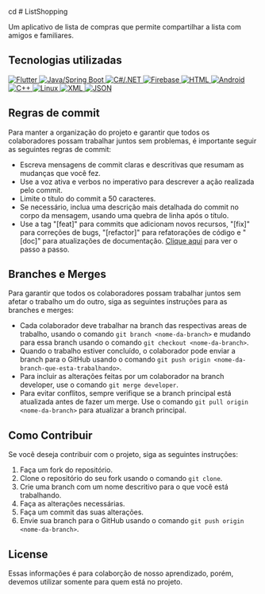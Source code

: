 cd # ListShopping

Um aplicativo de lista de compras que permite compartilhar a lista com amigos e familiares.

## Tecnologias utilizadas
<p align="left">
  <a href="https://flutter.dev/" target="_blank">
    <img src="https://img.shields.io/badge/Flutter-02569B?style=for-the-badge&logo=flutter&logoColor=white" alt="Flutter">
  </a>
  <a href="https://www.java.com/" target="_blank">
    <img src="https://img.shields.io/badge/Java/Spring-6DB33F?style=for-the-badge&logo=java&logoColor=white" alt="Java/Spring Boot">
  </a>
  <a href="https://docs.microsoft.com/en-us/dotnet/csharp/" target="_blank">
  <img src="https://img.shields.io/badge/C%23-.NET-239120?style=for-the-badge&logo=c-sharp&logoColor=white" alt="C#/.NET">
  </a>
  <a href="https://firebase.google.com/" target="_blank">
    <img src="https://img.shields.io/badge/Firebase-FFCA28?style=for-the-badge&logo=firebase&logoColor=white" alt="Firebase">
  </a>
  <a href="https://developer.mozilla.org/en-US/docs/Web/HTML" target="_blank">
    <img src="https://img.shields.io/badge/HTML-E34F26?style=for-the-badge&logo=html5&logoColor=white" alt="HTML">
  </a>
  <a href="https://developer.android.com/" target="_blank">
    <img src="https://img.shields.io/badge/Android-3DDC84?style=for-the-badge&logo=android&logoColor=white" alt="Android">
  </a>
  <a href="http://www.cplusplus.com/" target="_blank">
    <img src="https://img.shields.io/badge/C++-00599C?style=for-the-badge&logo=c%2B%2B&logoColor=white" alt="C++">
  </a>
  <a href="https://www.linux.org/" target="_blank">
    <img src="https://img.shields.io/badge/Linux-FCC624?style=for-the-badge&logo=linux&logoColor=black" alt="Linux">
  </a>
  <a href="https://developer.mozilla.org/en-US/docs/XML_introduction" target="_blank">
    <img src="https://img.shields.io/badge/XML-ff69b4?style=for-the-badge&logo=xml&logoColor=white" alt="XML">
  </a>
  <a href="https://www.json.org/" target="_blank">
    <img src="https://img.shields.io/badge/JSON-000000?style=for-the-badge&logo=json&logoColor=white" alt="JSON">
  </a>
</p>


## Regras de commit

Para manter a organização do projeto e garantir que todos os colaboradores possam trabalhar juntos sem problemas, é importante seguir as seguintes regras de commit:

- Escreva mensagens de commit claras e descritivas que resumam as mudanças que você fez.
- Use a voz ativa e verbos no imperativo para descrever a ação realizada pelo commit.
- Limite o título do commit a 50 caracteres.
- Se necessário, inclua uma descrição mais detalhada do commit no corpo da mensagem, usando uma quebra de linha após o título.
- Use a tag "[feat]" para commits que adicionam novos recursos, "[fix]" para correções de bugs, "[refactor]" para refatorações de código e "[doc]" para atualizações de documentação. [Clique aqui](https://drive.google.com/file/d/17rqagRuWa-2lFRn8offxzHRktm0LAAVn/view?usp=share_link) para ver o passo a passo.


## Branches e Merges

Para garantir que todos os colaboradores possam trabalhar juntos sem afetar o trabalho um do outro, siga as seguintes instruções para as branches e merges:

- Cada colaborador deve trabalhar na branch das respectivas areas de trabalho, usando o comando `git branch <nome-da-branch>` e mudando para essa branch usando o comando `git checkout <nome-da-branch>`.
- Quando o trabalho estiver concluído, o colaborador pode enviar a branch para o GitHub usando o comando `git push origin <nome-da-branch-que-esta-trabalhando>`.
- Para incluir as alterações feitas por um colaborador na branch developer, use o comando `git merge developer`.
- Para evitar conflitos, sempre verifique se a branch principal está atualizada antes de fazer um merge. Use o comando `git pull origin <nome-da-branch>` para atualizar a branch principal.

## Como Contribuir

Se você deseja contribuir com o projeto, siga as seguintes instruções:

1. Faça um fork do repositório.
2. Clone o repositório do seu fork usando o comando `git clone`.
3. Crie uma branch com um nome descritivo para o que você está trabalhando.
4. Faça as alterações necessárias.
5. Faça um commit das suas alterações.
6. Envie sua branch para o GitHub usando o comando `git push origin <nome-da-branch>`.

## License

Essas informações é para colaborção de nosso aprendizado, porém, devemos utilizar somente para quem está no projeto.

